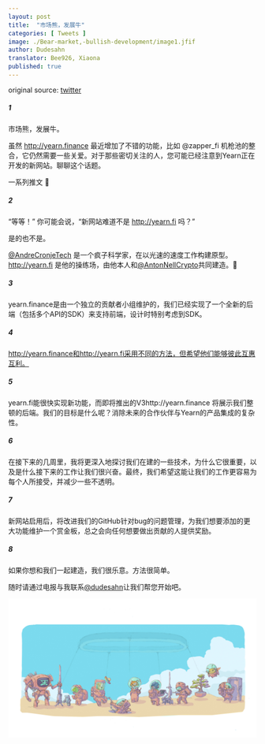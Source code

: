 ```yaml
---
layout: post
title:  "市场熊，发展牛"
categories: [ Tweets ]
image: ./Bear-market,-bullish-development/image1.jfif
author: Dudesahn
translator: Bee926, Xiaona
published: true
---
```


original source: [twitter](https://twitter.com/dudesahn/status/1417898521685078016)

##### 1

市场熊，发展牛。

虽然 http://yearn.finance 最近增加了不错的功能，比如
@zapper_fi
机枪池的整合，它仍然需要一些关爱。对于那些密切关注的人，您可能已经注意到Yearn正在开发的新网站。聊聊这个话题。

一系列推文 🧵

##### 2

“等等！” 你可能会说，“新网站难道不是 http://yearn.fi 吗？” 

是的也不是。

[@AndreCronjeTech](https://twitter.com/AndreCronjeTech) 是一个疯子科学家，在以光速的速度工作构建原型。http://yearn.fi 是他的操练场，由他本人和[@AntonNellCrypto](https://twitter.com/AntonNellCrypto)共同建造。🧪

##### 3

yearn.finance是由一个独立的贡献者小组维护的，我们已经实现了一个全新的后端（包括多个API的SDK）来支持前端，设计时特别考虑到SDK。

##### 4

http://yearn.finance和http://yearn.fi采用不同的方法，但希望他们能够彼此互惠互利。

##### 5

yearn.fi能很快实现新功能，而即将推出的V3http://yearn.finance 将展示我们整顿的后端。我们的目标是什么呢？消除未来的合作伙伴与Yearn的产品集成的复杂性。

##### 6

在接下来的几周里，我将更深入地探讨我们在建的一些技术，为什么它很重要，以及是什么接下来的工作让我们很兴奋。最终，我们希望这能让我们的工作更容易为每个人所接受，并减少一些不透明。

##### 7

新网站启用后，将改进我们的GitHub针对bug的问题管理，为我们想要添加的更大功能维护一个赏金板，总之会向任何想要做出贡献的人提供奖励。

##### 8

如果你想和我们一起建造，我们很乐意。方法很简单。

随时请通过电报与我联系[@dudesahn](https://twitter.com/dudesahn)让我们帮您开始吧。

![](image1.jfif)